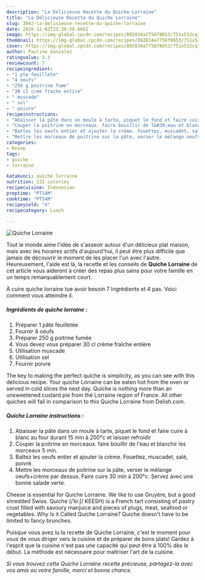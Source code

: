 ```yaml
---
description: "La Délicieuse Recette du Quiche Lorraine"
title: "La Délicieuse Recette du Quiche Lorraine"
slug: 3042-la-delicieuse-recette-du-quiche-lorraine
date: 2020-12-02T23:39:58.666Z
image: https://img-global.cpcdn.com/recipes/892834a7756f8653/751x532cq70/quiche-lorraine-photo-principale-de-la-recette.jpg
thumbnail: https://img-global.cpcdn.com/recipes/892834a7756f8653/751x532cq70/quiche-lorraine-photo-principale-de-la-recette.jpg
cover: https://img-global.cpcdn.com/recipes/892834a7756f8653/751x532cq70/quiche-lorraine-photo-principale-de-la-recette.jpg
author: Pauline Gonzalez
ratingvalue: 3.3
reviewcount: 7
recipeingredient:
- "1 pte feuillete"
- "4 oeufs"
- "250 g poitrine fume"
- "30 cl crme frache entire"
- " muscade"
- " sel"
- " poivre"
recipeinstructions:
- "Abaisser la pâte dans un moule à tarte, piquet le fond et faire cuire à blanc au four durant 15 min à 200°c et laisser refroidir"
- "Couper la poitrine en morceaux. faire bouillir de l&#39;eau et blanchir les morceaux 5 min."
- "Battez les oeufs entier et ajouter la crème. Fouettez, muscadet, salé, poivré."
- "Mettre les morceaux de poitrine sur la pâte, verser le mélange oeufs+crème par dessus. Faire cuire 30 min à 200°c. Servez avec une bonne salade verte."
categories:
- Resep
tags:
- quiche
- lorraine

katakunci: quiche lorraine 
nutrition: 132 calories
recipecuisine: Indonesian
preptime: "PT14M"
cooktime: "PT54M"
recipeyield: "4"
recipecategory: Lunch

---
```



![Quiche Lorraine](https://img-global.cpcdn.com/recipes/892834a7756f8653/751x532cq70/quiche-lorraine-photo-principale-de-la-recette.jpg)

Tout le monde aime l'idée de s'asseoir autour d'un délicieux plat maison, mais avec les horaires actifs d'aujourd'hui, il peut être plus difficile que jamais de découvrir le moment de les placer l'un avec l'autre. Heureusement, l'aide est là, la recette et les conseils de <strong> Quiche Lorraine </strong> de cet article vous aideront à créer des repas plus sains pour votre famille en un temps remarquablement court.

<!--inarticleads1-->

À cuire quiche lorraine tue avoir besoin 7 Ingrédients et 4 pas. Voici comment vous atteindre il.

##### Ingrédients de quiche lorraine :

1. Préparer 1 pâte feuilletée
1. Fournir 4 oeufs
1. Préparer 250 g poitrine fumée
1. Vous devez vous préparer 30 cl crème fraîche entière
1. Utilisation  muscade
1. Utilisation  sel
1. Fournir  poivre


The key to making the perfect quiche is simplicity, as you can see with this delicious recipe. Your quiche Lorraine can be eaten hot from the oven or served in cold slices the next day. Quiche is nothing more than an unsweetened custard pie from the Lorraine region of France. All other quiches will fail in comparison to this Quiche Lorraine from Delish.com. 

<!--inarticleads2-->

##### Quiche Lorraine instructions :

1. Abaisser la pâte dans un moule à tarte, piquet le fond et faire cuire à blanc au four durant 15 min à 200°c et laisser refroidir
1. Couper la poitrine en morceaux. faire bouillir de l&#39;eau et blanchir les morceaux 5 min.
1. Battez les oeufs entier et ajouter la crème. Fouettez, muscadet, salé, poivré.
1. Mettre les morceaux de poitrine sur la pâte, verser le mélange oeufs+crème par dessus. Faire cuire 30 min à 200°c. Servez avec une bonne salade verte.


Cheese is essential for Quiche Lorraine. We like to use Gruyère, but a good shredded Swiss. Quiche (/ˈkiːʃ/ KEESH) is a French tart consisting of pastry crust filled with savoury manjuice and pieces of plugs, meat, seafood or vegetables. Why Is it Called Quiche Lorraine? Quiche doesn&#39;t have to be limited to fancy brunches. 

<!--inarticleads1-->

<p>
Puisque vous avez lu la recette de Quiche Lorraine, c'est le moment pour vous de vous diriger vers la cuisine et de préparer de bons plats! Gardez à l'esprit que la cuisine n'est pas une capacité qui peut être à 100% dès le début. La méthode est nécessaire pour maîtriser l'art de la cuisine.
</p>

<p>
<i>Si vous trouvez cette Quiche Lorraine recette précieuse, partagez-la avec vos amis ou votre famille, merci et bonne chance.</i>
</p>
